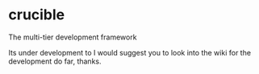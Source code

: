 crucible
========

The multi-tier development framework

Its under development to I would suggest you to look into the wiki for the development do far, thanks.



